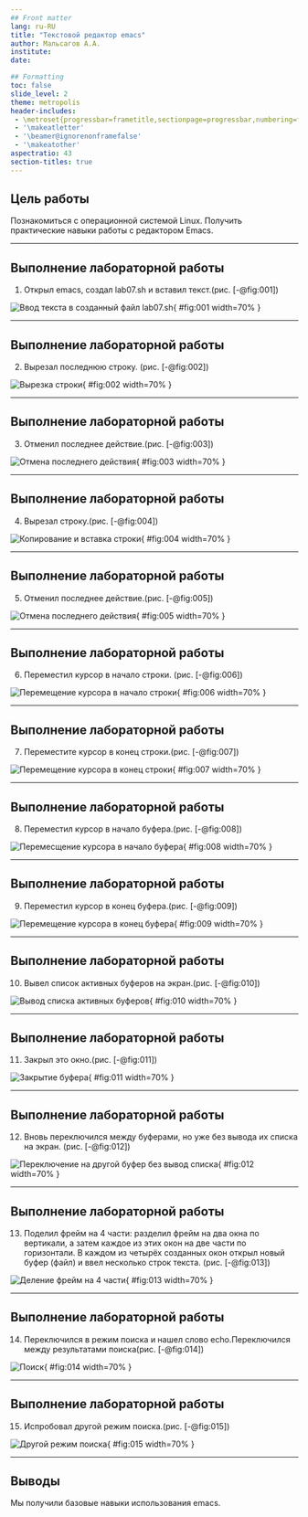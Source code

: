 ```yaml
---
## Front matter
lang: ru-RU
title: "Текстовой редактор emacs"
author: Мальсагов А.А.
institute:
date: 

## Formatting
toc: false
slide_level: 2
theme: metropolis
header-includes: 
 - \metroset{progressbar=frametitle,sectionpage=progressbar,numbering=fraction}
 - '\makeatletter'
 - '\beamer@ignorenonframefalse'
 - '\makeatother'
aspectratio: 43
section-titles: true
---
```


## Цель работы

Познакомиться с операционной системой Linux. Получить практические навыки работы с редактором Emacs.

---

## Выполнение лабораторной работы

1. Открыл emacs, создал lab07.sh и вставил текст.(рис. [-@fig:001])

![Ввод текста в созданный файл lab07.sh](image/1.png){ #fig:001 width=70% }

---

## Выполнение лабораторной работы

2. Вырезал последнюю строку. (рис. [-@fig:002])

![Вырезка строки](image/2.png){ #fig:002 width=70% }

---

## Выполнение лабораторной работы

3. Отменил последнее действие.(рис. [-@fig:003])

![Отмена последнего действия](image/3.png){ #fig:003 width=70% }

---

## Выполнение лабораторной работы

4. Вырезал строку.(рис. [-@fig:004])

![Копирование и вставка строки](image/4.png){ #fig:004 width=70% }

---

## Выполнение лабораторной работы

5. Отменил последнее действие.(рис. [-@fig:005])

![Отмена последнего действия](image/5.png){ #fig:005 width=70% }

---

## Выполнение лабораторной работы

6. Переместил курсор в начало строки. (рис. [-@fig:006])

![Перемещение курсора в начало строки](image/6.png){ #fig:006 width=70% }

---

## Выполнение лабораторной работы

7. Переместите курсор в конец строки.(рис. [-@fig:007])

![Перемещение курсора в конец строки](image/7.png){ #fig:007 width=70% }

---

## Выполнение лабораторной работы

8. Переместил курсор в начало буфера.(рис. [-@fig:008])

![Перемесщение курсора в начало буфера](image/8.png){ #fig:008 width=70% }

---

## Выполнение лабораторной работы

9. Переместил курсор в конец буфера.(рис. [-@fig:009])

![Перемещение курсора в конец буфера](image/9.png){ #fig:009 width=70% }

---

## Выполнение лабораторной работы

10. Вывел список активных буферов на экран.(рис. [-@fig:010])

![Вывод списка активных буферов](image/10.png){ #fig:010 width=70% }

---

## Выполнение лабораторной работы

11. Закрыл это окно.(рис. [-@fig:011])

![Закрытие буфера](image/11.png){ #fig:011 width=70% }

---

## Выполнение лабораторной работы

12. Вновь переключился между буферами, но уже без вывода их списка на экран. (рис. [-@fig:012])

![Переключение на другой буфер без вывод списка](image/12.png){ #fig:012 width=70% }

---

## Выполнение лабораторной работы

13. Поделил фрейм на 4 части: разделил фрейм на два окна по вертикали,
а затем каждое из этих окон на две части по горизонтали. В каждом из четырёх созданных окон открыл новый буфер (файл) и ввел несколько строк текста. (рис. [-@fig:013])

![Деление фрейм на 4 части](image/13.png){ #fig:013 width=70% }

---

## Выполнение лабораторной работы

14. Переключился в режим поиска и нашел слово echo.Переключился между результатами поиска(рис. [-@fig:014])

![Поиск](image/14.png){ #fig:014 width=70% }

---

## Выполнение лабораторной работы

15. Испробовал другой режим поиска.(рис. [-@fig:015])

![Другой режим поиска](image/15.png){ #fig:015 width=70% }

---

## Выводы

Мы получили базовые навыки использования emacs.
